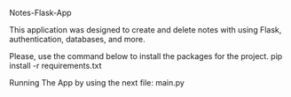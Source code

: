 Notes-Flask-App

This application was designed to create and delete notes with using Flask, authentication, databases, and more.

Please, use the command below to install the packages for the project.
pip install -r requirements.txt

Running The App by using the next file:
main.py
